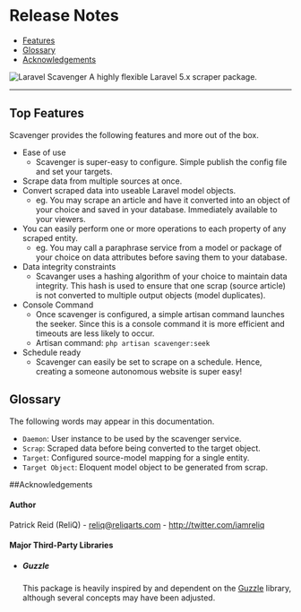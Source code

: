 # Release Notes

- [Features](#features)
- [Glossary](#glossary)
- [Acknowledgements](#acknowledgements)


![Laravel Scavenger](./docs/images/inline-preview.png "Laravel Scavenger")
A highly flexible Laravel 5.x scraper package.


---

<a name="features"></a>
## Top Features

Scavenger provides the following features and more out of the box.

- Ease of use
    - Scavenger is super-easy to configure. Simple publish the config file and set your targets.
- Scrape data from multiple sources at once.
- Convert scraped data into useable Laravel model objects.
    - eg. You may scrape an article and have it converted into an object of your choice and saved in your database. Immediately available to your viewers.
- You can easily perform one or more operations to each property of any scraped entity.
    - eg. You may call a paraphrase service from a model or package of your choice on data attributes before saving them to your database.
- Data integrity constraints
    - Scavanger uses a hashing algorithm of your choice to maintain data integrity. This hash is used to ensure that one scrap (source article) is not converted to multiple output objects (model duplicates).
- Console Command
    - Once scavenger is configured, a simple artisan command launches the seeker. Since this is a console command it is more efficient and timeouts are less likely to occur.
    - Artisan command: `php artisan scavenger:seek`
- Schedule ready
    - Scavenger can easily be set to scrape on a schedule. Hence, creating a someone autonomous website is super easy!

<a name="glossary"></a>
## Glossary

The following words may appear in this documentation.

- `Daemon`: User instance to be used by the scavenger service.
- `Scrap`: Scraped data before being converted to the target object.
- `Target`: Configured source-model mapping for a single entity. 
- `Target Object`: Eloquent model object to be generated from scrap. 

<a name="acknowledgements"></a>
##Acknowledgements

#### Author

Patrick Reid (ReliQ) - <reliq@reliqarts.com> - <http://twitter.com/iamreliq>

#### Major Third-Party Libraries

- ##### Guzzle

    This package is heavily inspired by and dependent on the [Guzzle](https://github.com/guzzle/guzzle)
    library, although several concepts may have been adjusted.